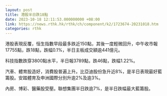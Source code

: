 ```yaml
---
layout: post
title: 港股半日跌18點
date: 2023-10-18 12:11:53.000000000 +08:00
link: https://news.rthk.hk/rthk/ch/component/k2/1723674-20231018.htm
categories: rthk
---
```


港股表現反覆，恒生指數早段最多跌近150點，其後一度輕微回升，中午收市報17755點，跌18點，跌幅0.1%，半日主板成交額逾441億元。

科技指數跌穿3800點水平，半日報3789點，跌46點，跌幅1.22%。

汽車、體育股造好，消費股普遍上升。比亞迪股份急升近8%，是半日表現最好藍籌股。安踏體育及申洲國際分別升逾2%及逾3%。

內房、博彩、醫藥股受壓。聯想集團半日跌逾7%，是半日跌幅最大藍籌股。
